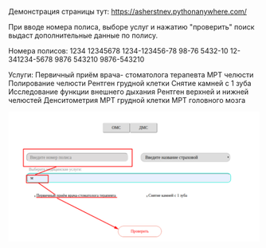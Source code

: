 Демонстрация страницы тут: https://asherstnev.pythonanywhere.com/

При вводе номера полиса, выборе услуг и нажатию "проверить" поиск выдаст дополнительные данные по полису.

Номера полисов: 
1234 12345678
1234-123456-78
98-76 5432-10
12-341234-5678
9876 543210
9876-543210

Услуги: 
Первичный приём врача-
стоматолога терапевта
МРТ челюсти
Полирование челюсти Рентген грудной клетки
Снятие камней с 1 зуба 
Исследование функции
внешнего дыхания
Рентген верхней и нижней
челюстей
Денситометрия
МРТ грудной клетки
МРТ головного мозга

![alt text](https://github.com/jorjorjor1/med/blob/master/изображение1807.png?raw=true "Title")
